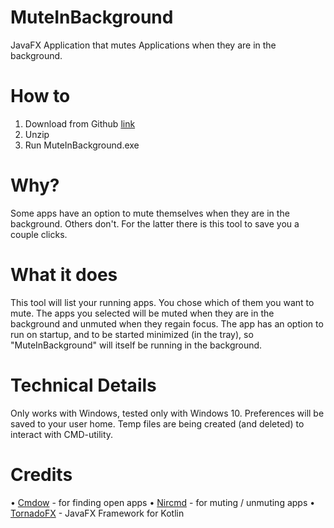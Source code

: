 # MuteInBackground
JavaFX Application that mutes Applications when they are in the background.

# How to
1. Download from Github [link](https://github.com/LukasDoubleU/MuteInBackground/releases/download/v1.0/MuteInBackground.zip)
2. Unzip
3. Run MuteInBackground.exe

# Why?
Some apps have an option to mute themselves when they are in the background.
Others don't.
For the latter there is this tool to save you a couple clicks.

# What it does
This tool will list your running apps.
You chose which of them you want to mute.
The apps you selected will be muted when they are in the background
and unmuted when they regain focus.
The app has an option to run on startup, and to be started minimized (in the tray),
so "MuteInBackground" will itself be running in the background.

# Technical Details
Only works with Windows, tested only with Windows 10.
Preferences will be saved to your user home.
Temp files are being created (and deleted) to interact with CMD-utility.

# Credits
• [Cmdow](https://ritchielawrence.github.io/cmdow/) - for finding open apps
• [Nircmd](http://nircmd.nirsoft.net/) - for muting / unmuting apps
• [TornadoFX](https://tornadofx.io/) - JavaFX Framework for Kotlin
